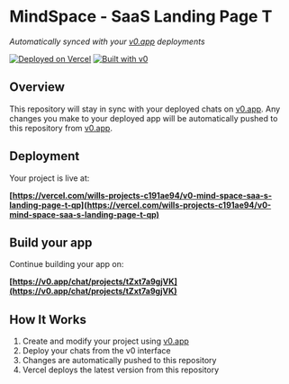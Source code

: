 # MindSpace - SaaS Landing Page T

*Automatically synced with your [v0.app](https://v0.app) deployments*

[![Deployed on Vercel](https://img.shields.io/badge/Deployed%20on-Vercel-black?style=for-the-badge&logo=vercel)](https://vercel.com/wills-projects-c191ae94/v0-mind-space-saa-s-landing-page-t-qp)
[![Built with v0](https://img.shields.io/badge/Built%20with-v0.app-black?style=for-the-badge)](https://v0.app/chat/projects/tZxt7a9gjVK)

## Overview

This repository will stay in sync with your deployed chats on [v0.app](https://v0.app).
Any changes you make to your deployed app will be automatically pushed to this repository from [v0.app](https://v0.app).

## Deployment

Your project is live at:

**[https://vercel.com/wills-projects-c191ae94/v0-mind-space-saa-s-landing-page-t-qp](https://vercel.com/wills-projects-c191ae94/v0-mind-space-saa-s-landing-page-t-qp)**

## Build your app

Continue building your app on:

**[https://v0.app/chat/projects/tZxt7a9gjVK](https://v0.app/chat/projects/tZxt7a9gjVK)**

## How It Works

1. Create and modify your project using [v0.app](https://v0.app)
2. Deploy your chats from the v0 interface
3. Changes are automatically pushed to this repository
4. Vercel deploys the latest version from this repository